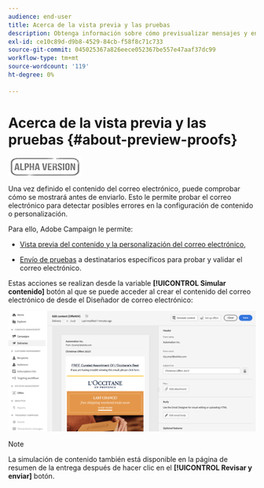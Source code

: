 ```yaml
---
audience: end-user
title: Acerca de la vista previa y las pruebas
description: Obtenga información sobre cómo previsualizar mensajes y enviar pruebas
exl-id: ce10c89d-d9b8-4529-84cb-f58f8c71c733
source-git-commit: 045025367a826eece052367be557e47aaf37dc99
workflow-type: tm+mt
source-wordcount: '119'
ht-degree: 0%

---
```


# Acerca de la vista previa y las pruebas {#about-preview-proofs}

![](../assets/do-not-localize/badge.png)

Una vez definido el contenido del correo electrónico, puede comprobar cómo se mostrará antes de enviarlo. Esto le permite probar el correo electrónico para detectar posibles errores en la configuración de contenido o personalización.

Para ello, Adobe Campaign le permite:

* [Vista previa del contenido y la personalización del correo electrónico](#preview),

<!--* [Check the email rendering](#rendering) in popular desktop, mobile and web-based clients,-->
* [Envío de pruebas](#send-proofs) a destinatarios específicos para probar y validar el correo electrónico.

Estas acciones se realizan desde la variable **[!UICONTROL Simular contenido]** botón al que se puede acceder al crear el contenido del correo electrónico de desde el Diseñador de correo electrónico:

![](assets/simulate.png)

>[!NOTE]
>
>La simulación de contenido también está disponible en la página de resumen de la entrega después de hacer clic en el **[!UICONTROL Revisar y enviar]** botón.
